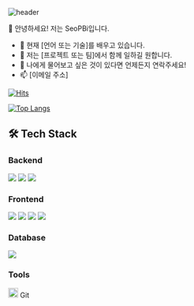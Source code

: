 ![header](https://capsule-render.vercel.app/api?type=wave&color=auto&height=300&section=header&text=WELCOME%20&fontSize=90)

👋 안녕하세요! 저는 SeoPBi입니다.

- 🌱 현재 [언어 또는 기술]를 배우고 있습니다.
- 👯 저는 [프로젝트 또는 팀]에서 함께 일하길 원합니다.
- 💬 나에게 물어보고 싶은 것이 있다면 언제든지 연락주세요!
- 📫 [이메일 주소]

[![Hits](https://hits.seeyoufarm.com/api/count/incr/badge.svg?url=https%3A%2F%2Fgithub.com%2FSeoPBi%2FSeoPBi.git&count_bg=%2379C83D&title_bg=%23555555&icon=&icon_color=%23E7E7E7&title=hits&edge_flat=false)](https://hits.seeyoufarm.com)

[![Top Langs](https://github-readme-stats.vercel.app/api/top-langs/?username=SeoPBi&layout=compact)](https://github.com/anuraghazra/github-readme-stats)

## 🛠 Tech Stack

### Backend
<img src="https://img.shields.io/badge/Java-ED8B00?style=flat-square&logo=java&logoColor=white"/> <img src="https://img.shields.io/badge/Spring-6DB33F?style=flat-square&logo=spring&logoColor=white"/> <img src="https://img.shields.io/badge/SpringBoot-6DB33F?style=flat-square&logo=spring-boot"/>

### Frontend
<img src="https://img.shields.io/badge/JavaScript-F7DF1E?style=flat-square&logo=javascript&logoColor=black"/> <img src="https://img.shields.io/badge/React-20232A?style=flat-square&logo=react&logoColor=%2361DAFB"/> <img src="https://img.shields.io/badge/HTML5-E34F26?style=flat-square&logo=html5&logoColor=white"/> <img src="https://img.shields.io/badge/CSS3-1572B6?style=flat-square&logo=css3&logoColor=white"/>

### Database
<img src="https://img.shields.io/badge/MySQL-00000F?style=flat-square&logo=mysql&logoColor=F29111"/>

### Tools
<img src="https://simpleicons.org/icons/git.svg" height='20'/> Git 
